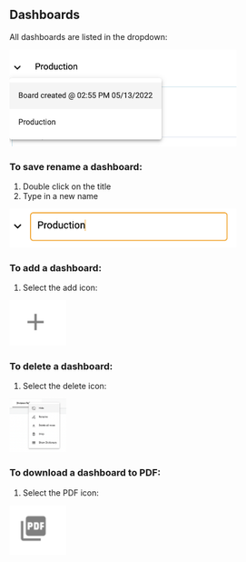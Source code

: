 ## Dashboards

All dashboards are listed in the dropdown:

<img src="../assets/dropdown.png"  style="width:400px" class="border"></img>

### To save rename a dashboard:
1.  Double click on the title
2.  Type in a new name

<img src="../assets/rename.png"  style="width:400px" class="border"></img>

### To add a dashboard:
1. Select the add icon: 

<img src="../assets/add.png"  style="width:100px" class="border"></img>

### To delete a dashboard:
1. Select the delete icon:

<img src="../assets/delete.png"  style="width:100px" class="border"></img>

### To download a dashboard to PDF:
1. Select the PDF icon:

<img src="../assets/pdf.png"  style="width:100px" class="border"></img>

